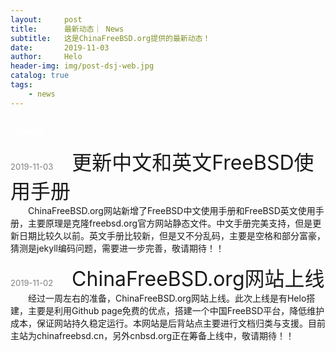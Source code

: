 ```yaml
---
layout:     post
title:      最新动态｜ News
subtitle:   这是ChinaFreeBSD.org提供的最新动态！
date:       2019-11-03
author:     Helo
header-img: img/post-dsj-web.jpg
catalog: true
tags:
    - news
---
```


## <font size="1" color="white">2019年11月</font>

<font size="2" color="gray">2019-11-03&ensp;&ensp;&ensp;&ensp;</font> <font size="6">更新中文和英文FreeBSD使用手册</font>  
&ensp;&ensp;&ensp;&ensp;ChinaFreeBSD.org网站新增了FreeBSD中文使用手册和FreeBSD英文使用手册，主要原理是克隆freebsd.org官方网站静态文件。中文手册完美支持，但是更新日期比较久以前。英文手册比较新，但是又不分乱码，主要是空格和部分富豪，猜测是jekyll编码问题，需要进一步完善，敬请期待！！

<font size="2" color="gray">2019-11-02&ensp;&ensp;&ensp;&ensp;</font> <font size="6">ChinaFreeBSD.org网站上线</font>   
&ensp;&ensp;&ensp;&ensp;经过一周左右的准备，ChinaFreeBSD.org网站上线。此次上线是有Helo搭建，主要是利用Github page免费的优点，搭建一个中国FreeBSD平台，降低维护成本，保证网站持久稳定运行。本网站是后背站点主要进行文档归类与支援。目前主站为chinafreebsd.cn，另外cnbsd.org正在筹备上线中，敬请期待！！
